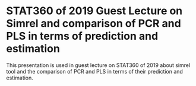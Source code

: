 # STAT360 of 2019 Guest Lecture on Simrel and comparison of PCR and PLS in terms of prediction and estimation

This presentation is used in guest lecture on STAT360 of 2019 about simrel tool and the comparison of PCR and PLS in terms of their prediction and estimation.
